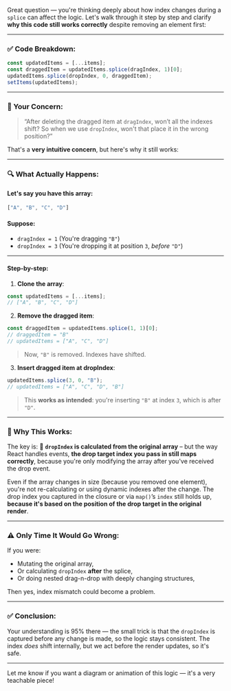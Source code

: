 
Great question — you're thinking deeply about how index changes during a `splice` can affect the logic. Let's walk through it step by step and clarify **why this code still works correctly** despite removing an element first:

---

### ✅ Code Breakdown:

```js
const updatedItems = [...items];
const draggedItem = updatedItems.splice(dragIndex, 1)[0];
updatedItems.splice(dropIndex, 0, draggedItem);
setItems(updatedItems);
```

---

### 🧠 Your Concern:

> “After deleting the dragged item at `dragIndex`, won’t all the indexes shift? So when we use `dropIndex`, won't that place it in the wrong position?”

That's a **very intuitive concern**, but here's why it still works:

---

### 🔍 What Actually Happens:

#### Let's say you have this array:

```js
["A", "B", "C", "D"]
```

#### Suppose:

* `dragIndex = 1` (You're dragging `"B"`)
* `dropIndex = 3` (You're dropping it at position `3`, *before* `"D"`)

---

#### Step-by-step:

1. **Clone the array**:

```js
const updatedItems = [...items]; 
// ["A", "B", "C", "D"]
```

2. **Remove the dragged item**:

```js
const draggedItem = updatedItems.splice(1, 1)[0]; 
// draggedItem = "B"
// updatedItems = ["A", "C", "D"]
```

> Now, `"B"` is removed. Indexes have shifted.

3. **Insert dragged item at dropIndex**:

```js
updatedItems.splice(3, 0, "B"); 
// updatedItems = ["A", "C", "D", "B"]
```

> This **works as intended**: you're inserting `"B"` at index `3`, which is after `"D"`.

---

### 🧠 Why This Works:

The key is:
📌 **`dropIndex` is calculated from the original array** – but the way React handles events, **the drop target index you pass in still maps correctly**, because you're only modifying the array after you've received the drop event.

Even if the array changes in size (because you removed one element), you're not re-calculating or using dynamic indexes after the change. The drop index you captured in the closure or via `map()`’s `index` still holds up, **because it's based on the position of the drop target in the original render**.

---

### ⚠️ Only Time It Would Go Wrong:

If you were:

* Mutating the original array,
* Or calculating `dropIndex` **after** the splice,
* Or doing nested drag-n-drop with deeply changing structures,

Then yes, index mismatch could become a problem.

---

### ✅ Conclusion:

Your understanding is 95% there — the small trick is that the `dropIndex` is captured before any change is made, so the logic stays consistent. The index *does* shift internally, but we act before the render updates, so it's safe.

---

Let me know if you want a diagram or animation of this logic — it's a very teachable piece!
